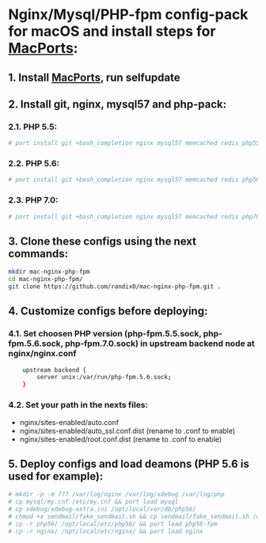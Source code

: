 # Nginx/Mysql/PHP-fpm config-pack for macOS and install steps for [MacPorts](https://www.macports.org/):

## 1. Install [MacPorts](https://www.macports.org/), run selfupdate

## 2. Install git, nginx, mysql57 and php-pack:
### 2.1. PHP 5.5:
```sh
# port install git +bash_completion nginx mysql57 memcached redis php55 php55-curl php55-fpm php55-xsl php55-zip php55-openssl php55-mysql php55-mbstring php55-iconv php55-intl php55-mcrypt php55-gd php55-APCu php55-memcache php55-memcached php55-oauth php55-soap php55-xdebug php55-zip
```
### 2.2. PHP 5.6:
```sh
# port install git +bash_completion nginx mysql57 memcached redis php56 php56-curl php56-fpm php56-xsl php56-zip php56-openssl php56-mysql php56-mbstring php56-iconv php56-intl php56-mcrypt php56-gd php56-APCu php56-memcache php56-memcached php56-oauth php56-soap php56-xdebug php56-zip
```
### 2.3. PHP 7.0:
```sh
# port install git +bash_completion nginx mysql57 memcached redis php70 php70-curl php70-fpm php70-xsl php70-zip php70-openssl php70-mysql php70-mbstring php70-iconv php70-intl php70-mcrypt php70-gd php70-APCu php70-memcache php70-memcached php70-oauth php70-soap php70-xdebug php70-zip
```
## 3. Clone these configs using the next commands:
```sh
mkdir mac-nginx-php-fpm
cd mac-nginx-php-fpm/
git clone https://github.com/randix0/mac-nginx-php-fpm.git .
```

## 4. Customize configs before deploying:
### 4.1. Set choosen PHP version (php-fpm.5.5.sock, php-fpm.5.6.sock, php-fpm.7.0.sock) in upstream backend node at nginx/nginx.conf
```sh
	upstream backend {
		server unix:/var/run/php-fpm.5.6.sock;
	}
```
### 4.2. Set your path in the nexts files:
- nginx/sites-enabled/auto.conf
- nginx/sites-enabled/auto_ssl.conf.dist (rename to .conf to enable)
- nginx/sites-enabled/root.conf.dist (rename to .conf to enable)

## 5. Deploy configs and load deamons (PHP 5.6 is used for example):
```sh
# mkdir -p -m 777 /var/log/nginx /var/log/xdebug /var/log/php
# cp mysql/my.cnf /etc/my.cnf && port load mysql
# cp xdebug/xdebug-extra.ini /opt/local/var/db/php56/
# chmod +x sendmail/fake_sendmail.sh && cp sendmail/fake_sendmail.sh /opt/local/bin/
# cp -r php56/ /opt/local/etc/php56/ && port load php56-fpm
# cp -r nginx/ /opt/local/etc/nginx/ && port load nginx
```
